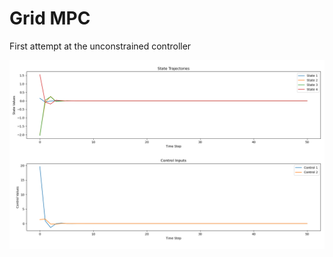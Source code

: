 # Grid MPC

First attempt at the unconstrained controller

![unconstrained version 1](/docs/Figure_1_attempt_1_unconstrained.png)